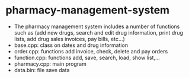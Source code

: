 # pharmacy-management-system
- The pharmacy management system includes a number of functions such as (add new drugs, search and edit drug information, print drug lists, add drug sales invoices, pay bills, etc...)
- base.cpp: class on dates and drug information
- order.cpp: functions add invoice, check, delete and pay orders
- function.cpp: functions add, save, search, load, show list,...
- pharmacy.cpp: main program
- data.bin: file save data
